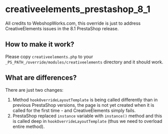 # creativeelements_prestashop_8_1

All credits to WebshopWorks.com, this override is just to address CreativeElements issues in the 8.1 PrestaShop release.

## How to make it work?

Please copy `creativeelements.php` to your `_PS_PATH_/override/modules/creativeelements` directory and it should work.

## What are differences?

There are just two changes:
1. Method `hookOverrideLayoutTemplate` is being called differently than in previous PrestaShop versions, the page is not yet created when it is called for the first time - and CreativeElements simply fails.
2. PrestaShop replaced `instance` variable with `instance()` method and this is called deep in `hookOverrideLayoutTemplate` (thus we need to overload entire method).

